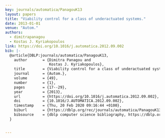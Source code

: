 ```yaml
---
key: journals/automatica/PanagouK13
layout: papers
title: "Viability control for a class of underactuated systems."
date: 2013-01-01
venue: "Autom."
authors:
  - dimitrapanagou
  - Kostas J. Kyriakopoulos
link: https://doi.org/10.1016/j.automatica.2012.09.002
bib: |-
  @article{DBLP:journals/automatica/PanagouK13,
    author       = {Dimitra Panagou and
                    Kostas J. Kyriakopoulos},
    title        = {Viability control for a class of underactuated systems},
    journal      = {Autom.},
    volume       = {49},
    number       = {1},
    pages        = {17--29},
    year         = {2013},
    url          = {https://doi.org/10.1016/j.automatica.2012.09.002},
    doi          = {10.1016/J.AUTOMATICA.2012.09.002},
    timestamp    = {Thu, 20 Feb 2020 09:16:44 +0100},
    biburl       = {https://dblp.org/rec/journals/automatica/PanagouK13.bib},
    bibsource    = {dblp computer science bibliography, https://dblp.org}
  }


---
```

